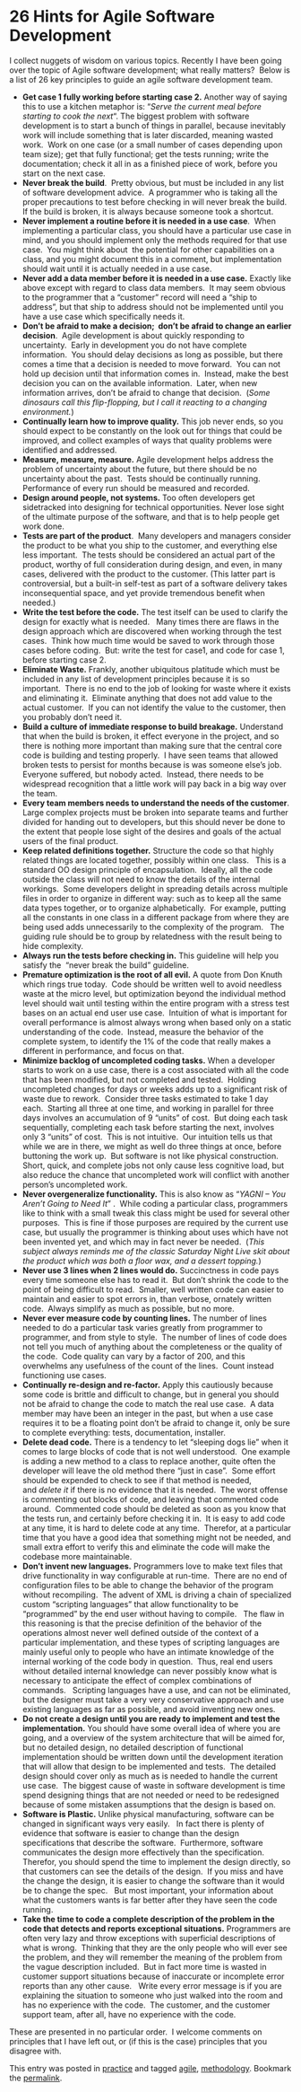 #  26 Hints for Agile Software Development

I collect nuggets of wisdom on various topics. Recently I have been going over the topic of Agile software development; what really matters?  Below is a list of 26 key principles to guide an agile software development team.

*   **Get case 1 fully working before starting case 2.** Another way of saying this to use a kitchen metaphor is: “_Serve the current meal before starting to cook the next_“. The biggest problem with software development is to start a bunch of things in parallel, because inevitably work will include something that is later discarded, meaning wasted work.  Work on one case (or a small number of cases depending upon team size); get that fully functional; get the tests running; write the documentation; check it all in as a finished piece of work, before you start on the next case.
*   **Never break the build**.  Pretty obvious, but must be included in any list of software development advice.  A programmer who is taking all the proper precautions to test before checking in will never break the build.  If the build is broken, it is always because someone took a shortcut.
*   **Never implement a routine before it is needed in a use case**.  When implementing a particular class, you should have a particular use case in mind, and you should implement only the methods required for that use case.  You might think about  the potential for other capabilities on a class, and you might document this in a comment, but implementation should wait until it is actually needed in a use case.
*   **Never add a data member before it is needed in a use case.** Exactly like above except with regard to class data members.  It may seem obvious to the programmer that a “customer” record will need a “ship to address”, but that ship to address should not be implemented until you have a use case which specifically needs it.
*   **Don’t be afraid to make a decision;  don’t be afraid to change an earlier decision**.  Agile development is about quickly responding to uncertainty.  Early in development you do not have complete information.  You should delay decisions as long as possible, but there comes a time that a decision is needed to move forward.  You can not hold up decision until that information comes in.  Instead, make the best decision you can on the available information.  Later, when new information arrives, don’t be afraid to change that decision.  (_Some dinosaurs call this flip-flopping, but I call it reacting to a changing environment._)
*   **Continually learn how to improve quality.** This job never ends, so you should expect to be constantly on the look out for things that could be improved, and collect examples of ways that quality problems were identified and addressed.
*   **Measure, measure, measure.** Agile development helps address the problem of uncertainty about the future, but there should be no uncertainty about the past.  Tests should be continually running.  Performance of every run should be measured and recorded.
*   **Design around people, not systems.** Too often developers get sidetracked into designing for technical opportunities. Never lose sight of the ultimate purpose of the software, and that is to help people get work done.
*   **Tests are part of the product**.  Many developers and managers consider the product to be what you ship to the customer, and everything else less important.  The tests should be considered an actual part of the product, worthy of full consideration during design, and even, in many cases, delivered with the product to the customer. (This latter part is controversial, but a built-in self-test as part of a software delivery takes inconsequential space, and yet provide tremendous benefit when needed.)
*   **Write the test before the code.** The test itself can be used to clarify the design for exactly what is needed.   Many times there are flaws in the design approach which are discovered when working through the test cases.  Think how much time would be saved to work through those cases before coding.  But: write the test for case1, and code for case 1, before starting case 2.
*   **Eliminate Waste.** Frankly, another ubiquitous platitude which must be included in any list of development principles because it is so important.  There is no end to the job of looking for waste where it exists and eliminating it.  Eliminate anything that does not add value to the actual customer.  If you can not identify the value to the customer, then you probably don’t need it.
*   **Build a culture of immediate response to build breakage.** Understand that when the build is broken, it effect everyone in the project, and so there is nothing more important than making sure that the central core code is building and testing properly.  I have seen teams that allowed broken tests to persist for months because is was someone else’s job.  Everyone suffered, but nobody acted.  Instead, there needs to be widespread recognition that a little work will pay back in a big way over the team.
*   **Every team members needs to understand the needs of the customer**.  Large complex projects must be broken into separate teams and further divided for handing out to developers, but this should never be done to the extent that people lose sight of the desires and goals of the actual users of the final product.
*   **Keep related definitions together.** Structure the code so that highly related things are located together, possibly within one class.   This is a standard OO design principle of encapsulation.  Ideally, all the code outside the class will not need to know the details of the internal workings.  Some developers delight in spreading details across multiple files in order to organize in different way: such as to keep all the same data types together, or to organize alphabetically.  For example, putting all the constants in one class in a different package from where they are being used adds unnecessarily to the complexity of the program.   The guiding rule should be to group by relatedness with the result being to hide complexity.
*   **Always run the tests before checking in.** This guideline will help you satisfy the  “never break the build” guideline.
*   **Premature optimization is the root of all evil.** A quote from Don Knuth which rings true today.  Code should be written well to avoid needless waste at the micro level, but optimization beyond the individual method level should wait until testing within the entire program with a stress test bases on an actual end user use case.  Intuition of what is important for overall performance is almost always wrong when based only on a static understanding of the code.  Instead, measure the behavior of the complete system, to identify the 1% of the code that really makes a different in performance, and focus on that.
*   **Minimize backlog of uncompleted coding tasks.** When a developer starts to work on a use case, there is a cost associated with all the code that has been modified, but not completed and tested.  Holding uncompleted changes for days or weeks adds up to a significant risk of waste due to rework.  Consider three tasks estimated to take 1 day each.  Starting all three at one time, and working in parallel for three days involves an accumulation of 9 “units” of cost.  But doing each task sequentially, completing each task before starting the next, involves only 3 “units” of cost.  This is not intuitive.  Our intuition tells us that while we are in there, we might as well do three things at once, before buttoning the work up.  But software is not like physical construction.  Short, quick, and complete jobs not only cause less cognitive load, but also reduce the chance that uncompleted work will conflict with another person’s uncompleted work.
*   **Never overgeneralize functionality.** This is also know as “_YAGNI – You Aren’t Going to Need It_” .  While coding a particular class, programmers like to think with a small tweak this class might be used for several other purposes.  This is fine if those purposes are required by the current use case, but usually the programmer is thinking about uses which have not been invented yet, and which may in fact never be needed.  (_This subject always reminds me of the classic Saturday Night Live skit about the product which was both a floor wax, and a dessert topping._)
*   **Never use 3 lines when 2 lines would do.** Succinctness in code pays every time someone else has to read it.  But don’t shrink the code to the point of being difficult to read.  Smaller, well written code can easier to maintain and easier to spot errors in, than verbose, ornately written code.  Always simplify as much as possible, but no more.
*   **Never ever measure code by counting lines.** The number of lines needed to do a particular task varies greatly from programmer to programmer, and from style to style.  The number of lines of code does not tell you much of anything about the completeness or the quality of the code.  Code quality can vary by a factor of 200, and this overwhelms any usefulness of the count of the lines.  Count instead functioning use cases.
*   **Continually re-design and re-factor.** Apply this cautiously because some code is brittle and difficult to change, but in general you should not be afraid to change the code to match the real use case.  A data member may have been an integer in the past, but when a use case requires it to be a floating point don’t be afraid to change it, only be sure to complete everything: tests, documentation, installer.
*   **Delete dead code.** There is a tendency to let “sleeping dogs lie” when it comes to large blocks of code that is not well understood.  One example is adding a new method to a class to replace another, quite often the developer will leave the old method there “just in case”.  Some effort should be expended to check to see if that method is needed, and _delete it_ if there is no evidence that it is needed.  The worst offense is commenting out blocks of code, and leaving that commented code around.  Commented code should be deleted as soon as you know that the tests run, and certainly before checking it in.  It is easy to add code at any time, it is hard to delete code at any time.  Therefor, at a particular time that you have a good idea that something might not be needed, and small extra effort to verify this and eliminate the code will make the codebase more maintainable.
*   **Don’t invent new languages.** Programmers love to make text files that drive functionality in way configurable at run-time.  There are no end of configuration files to be able to change the behavior of the program without recompiling.  The advent of XML is driving a chain of specialized custom “scripting languages” that allow functionality to be “programmed” by the end user without having to compile.   The flaw in this reasoning is that the precise definition of the behavior of the operations almost never well defined outside of the context of a particular implementation, and these types of scripting languages are mainly useful only to people who have an intimate knowledge of the internal working of the code body in question.  Thus, real end users without detailed internal knowledge can never possibly know what is necessary to anticipate the effect of complex combinations of commands.   Scripting languages have a use, and can not be eliminated, but the designer must take a very very conservative approach and use existing languages as far as possible, and avoid inventing new ones.
*   **Do not create a design until you are ready to implement and test the implementation.** You should have some overall idea of where you are going, and a overview of the system architecture that will be aimed for, but no detailed design, no detailed description of functional implementation should be written down until the development iteration that will allow that design to be implemented and tests.  The detailed design should cover only as much as is needed to handle the current use case.  The biggest cause of waste in software development is time spend designing things that are not needed or need to be redesigned because of some mistaken assumptions that the design is based on.
*   **Software is Plastic.** Unlike physical manufacturing, software can be changed in significant ways very easily.   In fact there is plenty of evidence that software is easier to change than the design specifications that describe the software.  Furthermore, software communicates the design more effectively than the specification.  Therefor, you should spend the time to implement the design directly, so that customers can see the details of the design.  If you miss and have the change the design, it is easier to change the software than it would be to change the spec.   But most important, your information about what the customers wants is far better after they have seen the code running.
*   **Take the time to code a complete description of the problem in the code that detects and reports exceptional situations.** Programmers are often very lazy and throw exceptions with superficial descriptions of what is wrong.  Thinking that they are the only people who will ever see the problem, and they will remember the meaning of the problem from the vague description included.  But in fact more time is wasted in customer support situations because of inaccurate or incomplete error reports than any other cause.   Write every error message is if you are explaining the situation to someone who just walked into the room and has no experience with the code.  The customer, and the customer support team, after all, have no experience with the code.

These are presented in no particular order.  I welcome comments on principles that I have left out, or (if this is the case) principles that you disagree with.

This entry was posted in [practice](https://agiletribe.purplehillsbooks.com/category/practice/) and tagged [agile](https://agiletribe.purplehillsbooks.com/tag/agile/), [methodology](https://agiletribe.purplehillsbooks.com/tag/methodology/). Bookmark the [permalink](https://agiletribe.purplehillsbooks.com/2013/02/22/26-hints-for-agile-software-development/ "Permalink to 26 Hints for Agile Software Development").